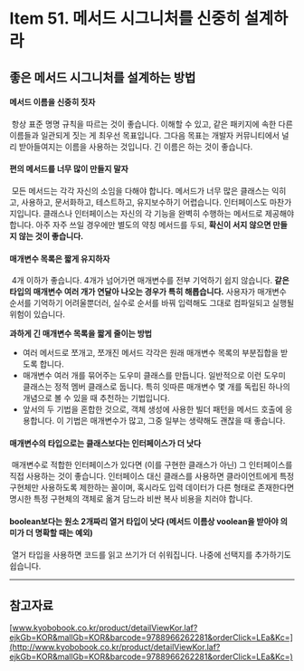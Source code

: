# Item 51. 메서드 시그니처를 신중히 설계하라

## 좋은 메서드 시그니처를 설계하는 방법

#### 메서드 이름을 신중히 짓자

 항상 표준 명명 규칙을 따르는 것이 좋습니다. 이해할 수 있고, 같은 패키지에 속한 다른 이름들과 일관되게 짓는 게 최우선 목표입니다. 그다음 목표는 개발자 커뮤니티에서 널리 받아들여지는 이름을 사용하는 것입니다. 긴 이름은 하는 것이 좋습니다.

#### 편의 메서드를 너무 많이 만들지 말자

 모든 메서드는 각각 자신의 소임을 다해야 합니다. 메서드가 너무 많은 클래스는 익히고, 사용하고, 문서화하고, 테스트하고, 유지보수하기 어렵습니다. 인터페이스도 마찬가지입니다. 클래스나 인터페이스는 자신의 각 기능을 완벽히 수행하는 메서드로 제공해야 합니다. 아주 자주 쓰일 경우에만 별도의 약칭 메서드를 두되, **확신이 서지 않으면 만들지 않는 것이 좋습니다.**

#### 매개변수 목록은 짧게 유지하자

 4개 이하가 좋습니다. 4개가 넘어가면 매개변수를 전부 기억하기 쉽지 않습니다. **같은 타입의 매개변수 여러 개가 연달아 나오는 경우가 특히 해롭습니다.** 사용자가 매개변수 순서를 기억하기 어려울뿐더러, 실수로 순서를 바꿔 입력해도 그대로 컴파일되고 실행될 위험이 있습니다.

**과하게 긴 매개변수 목록을 짧게 줄이는 방법**

-   여러 메서드로 쪼개고, 쪼개진 메서드 각각은 원래 매개변수 목록의 부분집합을 받도록 합니다.
-   매개변수 여러 개를 묶어주는 도우미 클래스를 만듭니다. 일반적으로 이런 도우미 클래스는 정적 멤버 클래스로 둡니다. 특히 잇따른 매개변수 몇 개를 독립된 하나의 개념으로 볼 수 있을 때 추천하는 기법입니다.
-   앞서의 두 기법을 혼합한 것으로, 객체 생성에 사용한 빌더 패턴을 메서드 호출에 응용합니다. 이 기법은 매개변수가 많고, 그중 일부는 생략해도 괜찮을 때 좋습니다.

#### 매개변수의 타입으로는 클래스보다는 인터페이스가 더 낫다

 매개변수로 적합한 인터페이스가 있다면 (이를 구현한 클래스가 아닌) 그 인터페이스를 직접 사용하는 것이 좋습니다. 인터페이스 대신 클래스를 사용하면 클라이언트에게 특정 구현체만 사용하도록 제한하는 꼴이며, 혹시라도 입력 데이터가 다른 형태로 존재한다면 명시한 특정 구현체의 객체로 옮겨 담느라 비싼 복사 비용을 치러야 합니다.

#### boolean보다는 원소 2개짜리 열거 타입이 낫다 (메서드 이름상 voolean을 받아야 의미가 더 명확할 때는 예외)

 열거 타입을 사용하면 코드를 읽고 쓰기가 더 쉬워집니다. 나중에 선택지를 추가하기도 쉽습니다.

---

## 참고자료

[www.kyobobook.co.kr/product/detailViewKor.laf?ejkGb=KOR&mallGb=KOR&barcode=9788966262281&orderClick=LEa&Kc=](http://www.kyobobook.co.kr/product/detailViewKor.laf?ejkGb=KOR&mallGb=KOR&barcode=9788966262281&orderClick=LEa&Kc=)
